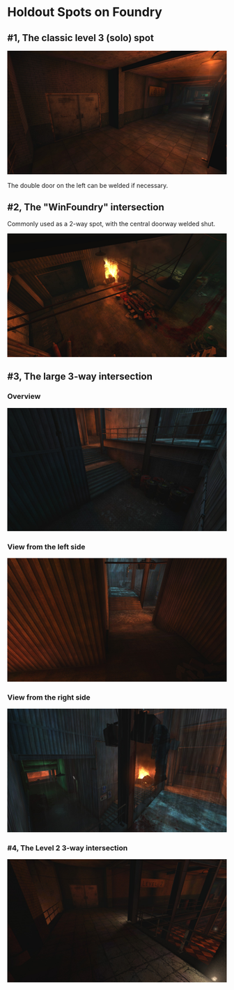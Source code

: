 # Holdout Spots on Foundry

## #1, The classic level 3 (solo) spot

![Overview](img/KF-Foundry/01_level-3_solo-spot.jpg "")

The double door on the left can be welded if necessary.

## #2, The "WinFoundry" intersection

Commonly used as a 2-way spot, with the central doorway welded shut.

![Overview](img/KF-Foundry/02_2-way-spot.jpg "")

## #3, The large 3-way intersection

### Overview

![Overview](img/KF-Foundry/03-01_3-way-spot.jpg "")

### View from the left side

![Overview](img/KF-Foundry/03-01_3-way-spot_view-from-left-side.jpg "")

### View from the right side

![Overview](img/KF-Foundry/03-02_3-way-spot_view-from-right-side.jpg "")

### #4, The Level 2 3-way intersection

![Overview](img/KF-Foundry/04_level-2_intersection.jpg "")

